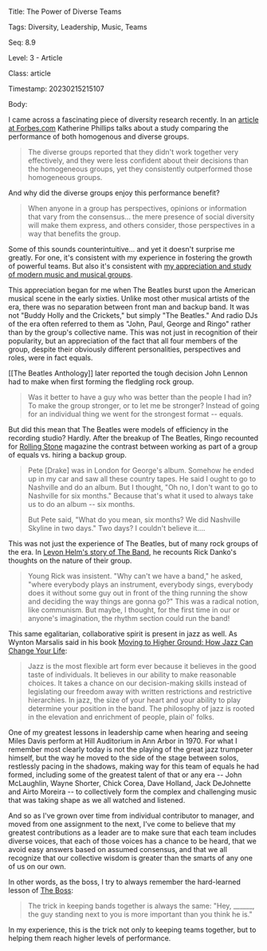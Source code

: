 Title:  The Power of Diverse Teams

Tags:   Diversity, Leadership, Music, Teams

Seq:    8.9

Level:  3 - Article

Class:  article

Timestamp: 20230215215107

Body:

I came across a fascinating piece of diversity research recently. In an [article at Forbes.com][phillips] Katherine Phillips talks about a study comparing the performance of both homogenous and diverse groups. 

> The diverse groups reported that they didn't work together very effectively, and they were less confident about their decisions than the homogeneous groups, yet they consistently outperformed those homogeneous groups.

And why did the diverse groups enjoy this performance benefit?

> When anyone in a group has perspectives, opinions or information that vary from the consensus... the mere presence of social diversity will make them express, and others consider, those perspectives in a way that benefits the group.

Some of this sounds counterintuitive... and yet it doesn't surprise me greatly. For one, it's consistent with my  experience in fostering the growth of powerful teams. But also it's consistent with [my appreciation and study of modern music and musical groups][reason]. 

This appreciation began for me when The Beatles burst upon the American musical scene in the early sixties. Unlike most other musical artists of the era, there was no separation between front man and backup band. It was not "Buddy Holly and the Crickets," but simply "The Beatles." And radio DJs of the era often referred to them as "John, Paul, George and Ringo" rather than by the group's collective name. This was not just in recognition of their popularity, but an appreciation of the fact that all four members of the group, despite their obviously different personalities, perspectives and roles, were in fact equals. 

[[The Beatles Anthology]] later reported the tough decision John Lennon had to make when first forming the fledgling rock group.

> Was it better to have a guy who was better than the people I had in? To make the group stronger, or to let me be stronger? Instead of going for an individual thing we went for the strongest format -- equals.

But did this mean that The Beatles were models of efficiency in the recording studio? Hardly. After the breakup of The Beatles, Ringo recounted for [Rolling Stone](https://www.rollingstone.com) magazine the contrast between working as part of a group of equals vs. hiring a backup group.

> Pete [Drake] was in London for George's album. Somehow he ended up in my car and saw all these country tapes. He said I ought to go to Nashville and do an album. But I thought, "Oh no, I don't want to go to Nashville for six months." Because that's what it used to always take us to do an album -- six months. 
>
> But Pete said, "What do you mean, six months? We did Nashville Skyline in two days." Two days? I couldn't believe it.... 

This was not just the experience of The Beatles, but of many rock groups of the era. In [Levon Helm's story of The Band](https://amzn.to/3xpSQv3), he recounts Rick Danko's thoughts on the nature of their group.

> Young Rick was insistent. "Why can't we have a band," he asked, "where everybody plays an instrument, everybody sings, everybody does it without some guy out in front of the thing running the show and deciding the way things are gonna go?" This was a radical notion, like communism. But maybe, I thought, for the first time in our or anyone's imagination, the rhythm section could run the band!

This same egalitarian, collaborative spirit is present in jazz as well. As Wynton Marsalis said in his book [Moving to Higher Ground: How Jazz Can Change Your Life][marsalis]:

> Jazz is the most flexible art form ever because it believes in the good taste of individuals. It believes in our ability to make reasonable choices. It takes a chance on our decision-making skills instead of legislating our freedom away with written restrictions and restrictive hierarchies. In jazz, the size of your heart and your ability to play determine your position in the band. The philosophy of jazz is rooted in the elevation and enrichment of people, plain ol' folks.

One of my greatest lessons in leadership came when hearing and seeing Miles Davis perform at Hill Auditorium in Ann Arbor in 1970. For what I remember most clearly today is not the playing of the great jazz trumpeter himself, but the way he moved to the side of the stage between solos, restlessly pacing in the shadows, making way for this team of equals he had formed, including some of the greatest talent of that or any era -- John McLaughlin, Wayne Shorter, Chick Corea, Dave Holland, Jack DeJohnette and Airto Moreira -- to collectively form the complex and challenging music that was taking shape as we all watched and listened. 

And so as I've grown over time from individual contributor to manager, and moved from one assignment to the next, I've come to believe that my greatest contributions as a leader are to make sure that each team includes diverse voices, that each of those voices has a chance to be heard, that we avoid easy answers based on assumed consensus, and that we all recognize that our collective wisdom is greater than the smarts of any one of us on our own. 

In other words, as the boss, I try to always remember the hard-learned lesson of [The Boss][theboss]:

> The trick in keeping bands together is always the same: "Hey, ______, the guy standing next to you is more important than you think he is."

In my experience, this is the trick not only to keeping teams together, but to helping them reach higher levels of performance. 

[phillips]: http://www.forbes.com/2009/06/02/diversity-collaboration-teams-leadership-managing-creativity.html
[reason]:   http://www.reasontorock.com/
[beatles]:  ../wisdom/equals.html
[ringo]:    ../wisdom/what-do-you-mean-six-months.html
[stone]:    http://www.rollingstone.com
[helm]:     ../wisdom/the-rhythm-section-could-run-the-band.html
[marsalis]: https://amzn.to/3YCp1U4
[trick]:    ../wisdom/the-trick-in-keeping-bands-together.html
[theboss]:  http://en.wikipedia.org/wiki/Bruce_Springsteen
